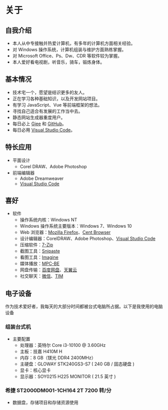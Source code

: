 # 关于

## 自我介绍

- 本人从中专接触并热爱计算机，有多年的计算机方面相关经验。
- 对 Windows 操作系统，计算机组装与维护方面熟练掌握。
- 对 Microsoft Office、Ps、Dw、CDR 等软件较为掌握。
- 本人爱好看电视剧，听音乐，骑车，锻炼身体。

## 基本情况

- 技术宅一个，愿望是结识更多的友人。
- 正在学习各种基础知识，以及开发网站项目。
- 有学习 JavaScript、Vue 等前端框架的想法。
- 寻找自己适合有发展的工作当中去。
- 静态网站生成器重度用户。
- 每日必上 [Giee](https://gitee.com/qcyblm) 和 [GitHub](https://github.com/qcyblm)。
- 每日必用 [Visual Studio Code](https://code.visualstudio.com/)。

## 特长应用

- 平面设计
  - Corel DRAW、Adobe Photoshop
- 前端编辑器
  - Adobe Dreamweaver
  - [Visual Studio Code](https://code.visualstudio.com/)

## 喜好

- 软件
  - 操作系统内核：Windows NT
  - Windows 操作系统主要版本：Windows 7、Windows 10
  - Web 浏览器：[Mozilla Firefox](https://www.firefox.com.cn/)、[Cent Browser](https://www.centbrowser.cn/)
  - 设计编辑器：CorelDRAW、Adobe Photoshop、[Visual Studio Code](https://code.visualstudio.com/)
  - 压缩软件：[7-Zip](https://sparanoid.com/lab/7z/)
  - 截图工具：[Snipaste](https://zh.snipaste.com/)
  - 看图工具：[Imagine](http://www.nyam.pe.kr/dev/imagine/)
  - 媒体播放：[MPC-BE](https://sourceforge.net/projects/mpcbe/)
  - 网盘传输：[百度网盘](https://pan.baidu.com/)、[天翼云](https://cloud.189.cn/)
  - 社交聊天：[微信](https://pc.weixin.qq.com/)、[TIM](https://office.qq.com/)

## 电子设备

作为技术爱好者，我每天的大部分时间都被台式电脑所占据。以下是我使用的电脑设备

### 组装台式机

- 主要配置
  - 处理器：英特尔 Core i3-10100 @ 3.60GHz
  - 主板：技嘉 H410M H
  - 内存：8 GB（镁光 DDR4 2400MHz）
  - 主硬盘：GLOWAY STK240GS3-S7 ( 240 GB / 固态硬盘 )
  - 显卡：核心显卡
  - 显示器：SOY0215 H225 MONITOR ( 21.5 英寸 )

### 希捷 ST2000DM001-1CH164 2T 7200 转/分

- 数据盘，存储项目和存储资源使用
